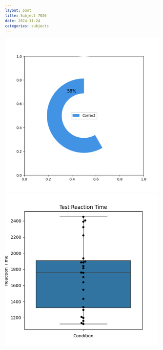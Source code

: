 ```yaml
---
layout: post
title: Subject 7026
date: 2024-11-24
categories: subjects
---
```


![](data/7026/run-12/7026_FN_acc_test.png)
![](data/7026/run-12/7026_FN_rt.png)
